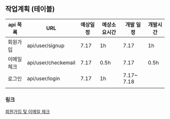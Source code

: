 ## 작업계획 (테이블)

| api 목록   | URL                 | 예상일정 | 예상소요시간 | 개발 일정  | 개발시간 |
| ---------- | ------------------- | -------- | ------------ | ---------- | -------- |
| 회원가입   | api/user/signup     | 7.17     | 1h           | 7.17       | 1h       |
| 이메일체크 | api/user/checkemail | 7.17     | 0.5h         | 7.17       | 0.5h     |
| 로그인     | api/user/login      | 7.17     | 1h           | 7.17~ 7.18 |          |
|            |                     |          |              |            |          |

### 링크

[회원가입 및 이메일 체크](https://github.com/gioung/shoppingmall_project/blob/master/APIDOC/01.md)


